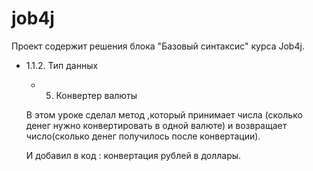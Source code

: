 # job4j
Проект содержит решения блока "Базовый синтаксис" курса Job4j.

- 1.1.2. Тип данных

  - 5. Конвертер валюты

  В этом уроке сделал метод ,который принимает числа
  (сколько денег нужно конвертировать в одной валюте) и
  возвращает число(сколько денег получилось после конвертации).

  И добавил в код : конвертация рублей в  доллары.

